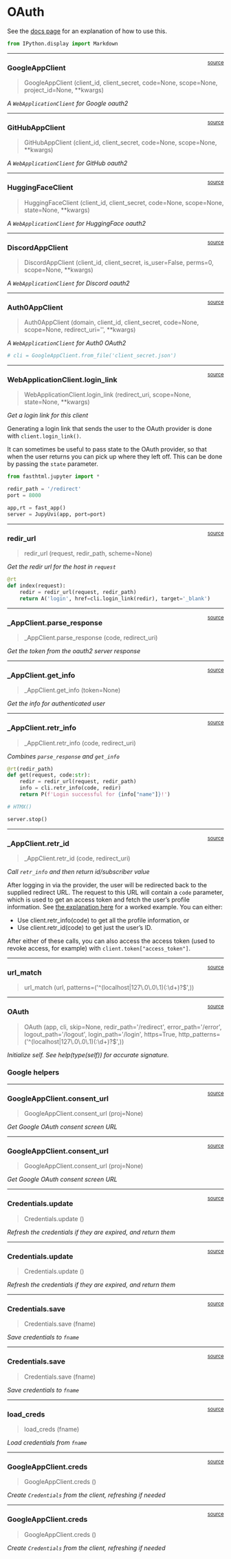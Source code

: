 # OAuth


<!-- WARNING: THIS FILE WAS AUTOGENERATED! DO NOT EDIT! -->

See the [docs page](https://www.fastht.ml/docs/explains/oauth.html) for
an explanation of how to use this.

``` python
from IPython.display import Markdown
```

------------------------------------------------------------------------

<a
href="https://github.com/AnswerDotAI/fasthtml/blob/main/fasthtml/oauth.py#L23"
target="_blank" style="float:right; font-size:smaller">source</a>

### GoogleAppClient

>  GoogleAppClient (client_id, client_secret, code=None, scope=None,
>                       project_id=None, **kwargs)

*A `WebApplicationClient` for Google oauth2*

------------------------------------------------------------------------

<a
href="https://github.com/AnswerDotAI/fasthtml/blob/main/fasthtml/oauth.py#L42"
target="_blank" style="float:right; font-size:smaller">source</a>

### GitHubAppClient

>  GitHubAppClient (client_id, client_secret, code=None, scope=None,
>                       **kwargs)

*A `WebApplicationClient` for GitHub oauth2*

------------------------------------------------------------------------

<a
href="https://github.com/AnswerDotAI/fasthtml/blob/main/fasthtml/oauth.py#L54"
target="_blank" style="float:right; font-size:smaller">source</a>

### HuggingFaceClient

>  HuggingFaceClient (client_id, client_secret, code=None, scope=None,
>                         state=None, **kwargs)

*A `WebApplicationClient` for HuggingFace oauth2*

------------------------------------------------------------------------

<a
href="https://github.com/AnswerDotAI/fasthtml/blob/main/fasthtml/oauth.py#L67"
target="_blank" style="float:right; font-size:smaller">source</a>

### DiscordAppClient

>  DiscordAppClient (client_id, client_secret, is_user=False, perms=0,
>                        scope=None, **kwargs)

*A `WebApplicationClient` for Discord oauth2*

------------------------------------------------------------------------

<a
href="https://github.com/AnswerDotAI/fasthtml/blob/main/fasthtml/oauth.py#L98"
target="_blank" style="float:right; font-size:smaller">source</a>

### Auth0AppClient

>  Auth0AppClient (domain, client_id, client_secret, code=None, scope=None,
>                      redirect_uri='', **kwargs)

*A `WebApplicationClient` for Auth0 OAuth2*

``` python
# cli = GoogleAppClient.from_file('client_secret.json')
```

------------------------------------------------------------------------

<a
href="https://github.com/AnswerDotAI/fasthtml/blob/main/fasthtml/oauth.py#L117"
target="_blank" style="float:right; font-size:smaller">source</a>

### WebApplicationClient.login_link

>  WebApplicationClient.login_link (redirect_uri, scope=None, state=None,
>                                       **kwargs)

*Get a login link for this client*

Generating a login link that sends the user to the OAuth provider is
done with `client.login_link()`.

It can sometimes be useful to pass state to the OAuth provider, so that
when the user returns you can pick up where they left off. This can be
done by passing the `state` parameter.

``` python
from fasthtml.jupyter import *
```

``` python
redir_path = '/redirect'
port = 8000
```

``` python
app,rt = fast_app()
server = JupyUvi(app, port=port)
```

<script>
document.body.addEventListener('htmx:configRequest', (event) => {
    if(event.detail.path.includes('://')) return;
    htmx.config.selfRequestsOnly=false;
    event.detail.path = `${location.protocol}//${location.hostname}:8000${event.detail.path}`;
});
</script>

------------------------------------------------------------------------

<a
href="https://github.com/AnswerDotAI/fasthtml/blob/main/fasthtml/oauth.py#L124"
target="_blank" style="float:right; font-size:smaller">source</a>

### redir_url

>  redir_url (request, redir_path, scheme=None)

*Get the redir url for the host in `request`*

``` python
@rt
def index(request):
    redir = redir_url(request, redir_path)
    return A('login', href=cli.login_link(redir), target='_blank')
```

------------------------------------------------------------------------

<a
href="https://github.com/AnswerDotAI/fasthtml/blob/main/fasthtml/oauth.py#L131"
target="_blank" style="float:right; font-size:smaller">source</a>

### \_AppClient.parse_response

>  _AppClient.parse_response (code, redirect_uri)

*Get the token from the oauth2 server response*

------------------------------------------------------------------------

<a
href="https://github.com/AnswerDotAI/fasthtml/blob/main/fasthtml/oauth.py#L141"
target="_blank" style="float:right; font-size:smaller">source</a>

### \_AppClient.get_info

>  _AppClient.get_info (token=None)

*Get the info for authenticated user*

------------------------------------------------------------------------

<a
href="https://github.com/AnswerDotAI/fasthtml/blob/main/fasthtml/oauth.py#L149"
target="_blank" style="float:right; font-size:smaller">source</a>

### \_AppClient.retr_info

>  _AppClient.retr_info (code, redirect_uri)

*Combines `parse_response` and `get_info`*

``` python
@rt(redir_path)
def get(request, code:str):
    redir = redir_url(request, redir_path)
    info = cli.retr_info(code, redir)
    return P(f'Login successful for {info["name"]}!')
```

``` python
# HTMX()
```

``` python
server.stop()
```

------------------------------------------------------------------------

<a
href="https://github.com/AnswerDotAI/fasthtml/blob/main/fasthtml/oauth.py#L156"
target="_blank" style="float:right; font-size:smaller">source</a>

### \_AppClient.retr_id

>  _AppClient.retr_id (code, redirect_uri)

*Call `retr_info` and then return id/subscriber value*

After logging in via the provider, the user will be redirected back to
the supplied redirect URL. The request to this URL will contain a `code`
parameter, which is used to get an access token and fetch the user’s
profile information. See [the explanation
here](https://www.fastht.ml/docs/explains/oauth.html) for a worked
example. You can either:

- Use client.retr_info(code) to get all the profile information, or
- Use client.retr_id(code) to get just the user’s ID.

After either of these calls, you can also access the access token (used
to revoke access, for example) with `client.token["access_token"]`.

------------------------------------------------------------------------

<a
href="https://github.com/AnswerDotAI/fasthtml/blob/main/fasthtml/oauth.py#L162"
target="_blank" style="float:right; font-size:smaller">source</a>

### url_match

>  url_match (url, patterns=('^(localhost|127\\.0\\.0\\.1)(:\\d+)?$',))

------------------------------------------------------------------------

<a
href="https://github.com/AnswerDotAI/fasthtml/blob/main/fasthtml/oauth.py#L166"
target="_blank" style="float:right; font-size:smaller">source</a>

### OAuth

>  OAuth (app, cli, skip=None, redir_path='/redirect', error_path='/error',
>             logout_path='/logout', login_path='/login', https=True,
>             http_patterns=('^(localhost|127\\.0\\.0\\.1)(:\\d+)?$',))

*Initialize self. See help(type(self)) for accurate signature.*

### Google helpers

------------------------------------------------------------------------

<a
href="https://github.com/AnswerDotAI/fasthtml/blob/main/fasthtml/oauth.py#L216"
target="_blank" style="float:right; font-size:smaller">source</a>

### GoogleAppClient.consent_url

>  GoogleAppClient.consent_url (proj=None)

*Get Google OAuth consent screen URL*

------------------------------------------------------------------------

<a
href="https://github.com/AnswerDotAI/fasthtml/blob/main/fasthtml/oauth.py#L216"
target="_blank" style="float:right; font-size:smaller">source</a>

### GoogleAppClient.consent_url

>  GoogleAppClient.consent_url (proj=None)

*Get Google OAuth consent screen URL*

------------------------------------------------------------------------

<a
href="https://github.com/AnswerDotAI/fasthtml/blob/main/fasthtml/oauth.py#L224"
target="_blank" style="float:right; font-size:smaller">source</a>

### Credentials.update

>  Credentials.update ()

*Refresh the credentials if they are expired, and return them*

------------------------------------------------------------------------

<a
href="https://github.com/AnswerDotAI/fasthtml/blob/main/fasthtml/oauth.py#L224"
target="_blank" style="float:right; font-size:smaller">source</a>

### Credentials.update

>  Credentials.update ()

*Refresh the credentials if they are expired, and return them*

------------------------------------------------------------------------

<a
href="https://github.com/AnswerDotAI/fasthtml/blob/main/fasthtml/oauth.py#L231"
target="_blank" style="float:right; font-size:smaller">source</a>

### Credentials.save

>  Credentials.save (fname)

*Save credentials to `fname`*

------------------------------------------------------------------------

<a
href="https://github.com/AnswerDotAI/fasthtml/blob/main/fasthtml/oauth.py#L231"
target="_blank" style="float:right; font-size:smaller">source</a>

### Credentials.save

>  Credentials.save (fname)

*Save credentials to `fname`*

------------------------------------------------------------------------

<a
href="https://github.com/AnswerDotAI/fasthtml/blob/main/fasthtml/oauth.py#L236"
target="_blank" style="float:right; font-size:smaller">source</a>

### load_creds

>  load_creds (fname)

*Load credentials from `fname`*

------------------------------------------------------------------------

<a
href="https://github.com/AnswerDotAI/fasthtml/blob/main/fasthtml/oauth.py#L242"
target="_blank" style="float:right; font-size:smaller">source</a>

### GoogleAppClient.creds

>  GoogleAppClient.creds ()

*Create `Credentials` from the client, refreshing if needed*

------------------------------------------------------------------------

<a
href="https://github.com/AnswerDotAI/fasthtml/blob/main/fasthtml/oauth.py#L242"
target="_blank" style="float:right; font-size:smaller">source</a>

### GoogleAppClient.creds

>  GoogleAppClient.creds ()

*Create `Credentials` from the client, refreshing if needed*
